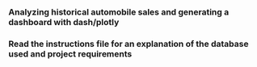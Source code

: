 ### Analyzing historical automobile sales and generating a dashboard with dash/plotly

### Read the instructions file for an explanation of the database used and project requirements
